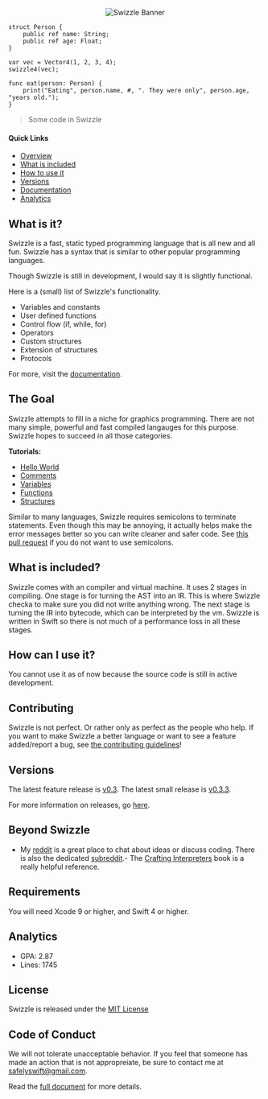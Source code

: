 <p align="center">
<img src="https://raw.githubusercontent.com/SafelySwift/Swizzle/master/Images/Swizzle%20Logo%20Wide%20New.png" alt="Swizzle Banner">
</p>

```
struct Person {
    public ref name: String;
    public ref age: Float;
}

var vec = Vector4(1, 2, 3, 4);
swizzle4(vec);

func eat(person: Person) {
    print("Eating", person.name, #, ". They were only", person.age, "years old.");
}
```

> Some code in Swizzle

#### Quick Links

- [Overview](https://github.com/SafelySwift/Swizzle/blob/swizzle-1.0/README.md#what-is-it)
- [What is included](https://github.com/SafelySwift/Swizzle/blob/swizzle-1.0/README.md#what-is-included)
- [How to use it](https://github.com/SafelySwift/Swizzle/blob/swizzle-1.0/README.md#how-can-i-use-it)
- [Versions](https://github.com/SafelySwift/Swizzle/blob/swizzle-1.0/README.md#versions)
- [Documentation](https://github.com/SafelySwift/Swizzle/wiki)
- [Analytics](https://codebeat.co/projects/github-com-safelyswift-swizzle-swizzle-1.0)

## What is it?

Swizzle is a fast, static typed programming language that is all new and all fun. Swizzle has a syntax that is similar to other popular programming languages.

Though Swizzle is still in development, I would say it is slightly functional.

Here is a (small) list of Swizzle's functionality.
- Variables and constants
- User defined functions
- Control flow (if, while, for)
- Operators
- Custom structures
- Extension of structures
- Protocols

For more, visit the [documentation](https://github.com/SafelySwift/Swizzle/wiki).

## The Goal

Swizzle attempts to fill in a niche for graphics programming. There are not many simple, powerful and fast compiled langauges for this purpose. Swizzle hopes to succeed in all those categories. 

**Tutorials:**
- [Hello World](https://github.com/SafelySwift/Swizzle/blob/swizzle-1.0/Tutorials/Hello%20World%20(%231).md)
- [Comments](https://github.com/SafelySwift/Swizzle/blob/swizzle-1.0/Tutorials/Comments%20(%232).md)
- [Variables](https://github.com/SafelySwift/Swizzle/blob/swizzle-1.0/Tutorials/Variables%20(%233).md)
- [Functions](https://github.com/SafelySwift/Swizzle/blob/swizzle-1.0/Tutorials/Functions%20(%234).md)
- [Structures](https://github.com/SafelySwift/Swizzle/blob/swizzle-1.0/Tutorials/Structures%20(%235).md)

Similar to many languages, Swizzle requires semicolons to terminate statements. Even though this may be annoying, it actually helps make the error messages better so you can write cleaner and safer code. See [this pull request](https://github.com/SafelySwift/Swizzle/pull/36) if you do not want to use semicolons.

## What is included?

Swizzle comes with an compiler and virtual machine. It uses 2 stages in compiling. One stage is for turning the AST into an IR. This is where Swizzle checka to make sure you did not write anything wrong. The next stage is turning the IR into bytecode, which can be interpreted by the vm. Swizzle is written in Swift so there is not much of a performance loss in all these stages.


## How can I use it?

You cannot use it as of now because the source code is still in active development.

## Contributing

Swizzle is not perfect. Or rather only as perfect as the people who help. If you want to make Swizzle a better language or want to see a feature added/report a bug, see [the contributing guidelines](https://github.com/SafelySwift/Swizzle/blob/swizzle-1.0/CONTRIBUTING.md)!

## Versions

The latest feature release is [v0.3](https://github.com/SafelySwift/Swizzle/releases/tag/v0.3.0).
The latest small release is [v0.3.3](https://github.com/SafelySwift/Swizzle/releases/tag/v0.3.3).

For more information on releases, go [here](https://github.com/SafelySwift/Swizzle/releases).

## Beyond Swizzle

- My [reddit](https://www.reddit.com/user/SafelySwift) is a great place to chat about ideas or discuss coding. There is also the dedicated [subreddit](https://www.reddit.com/r/swizzle_lang/).- The [Crafting Interpreters](http://craftinginterpreters.com) book is a really helpful reference.

## Requirements

You will need Xcode 9 or higher, and Swift 4 or higher.

## Analytics

- GPA: 2.87
- Lines: 1745

## License 

Swizzle is released under the [MIT License](https://github.com/SafelySwift/Swizzle/blob/swizzle-1.0/LICENSE)

## Code of Conduct

We will not tolerate unacceptable behavior. If you feel that someone has made an action that is not appropreiate, be sure to contact me at [safelyswift@gmail.com](mailto:safelyswift@gmail.com).

Read the [full document](https://github.com/SafelySwift/Swizzle/blob/swizzle-1.0/CODE_OF_CONDUCT.md) for more details.
